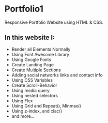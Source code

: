 # Portfolio1
Responsive Portfolio Website using HTML & CSS.
## In this website I:
* Render all Elements Normally
* Using Font Awesome Library
* Using Google Fonts
* Create Landing Page
* Create Multiple Sections
* Adding social networks links and contact info
* Using CSS Variables
* Create Scroll-Behavior 
* Using media query
* Using nested selectors
* Using Flex
* Using Grid and Repeat(), Minmax()
* Using z-index, and clac()
* and more...
